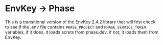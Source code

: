 # EnvKey -> Phase

This is a transitional version of the EnvKey 2.4.2 library that will first check to see if the .env file contains `PHASE_PROJECT` and `PHASE_SERVICE_TOKEN` variables, if it does, it loads screts from phase.dev, if not, it loads them from EnvKey.

